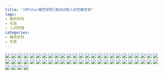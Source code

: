 ```yaml
---
title: "[MFStar模范学院]第482期人间荒糖写真"
tags: 
- 模特学院
- 写真
- 人间荒糖
categories:
- 模特学院
- 写真
---
```


![](https://img.ilovese.xyz/1734717604631.webp)
![](https://img.ilovese.xyz/1734717606133.webp)
![](https://img.ilovese.xyz/1734717607598.webp)
![](https://img.ilovese.xyz/1734717608888.webp)
![](https://img.ilovese.xyz/1734717610348.webp)
![](https://img.ilovese.xyz/1734717611877.webp)
![](https://img.ilovese.xyz/1734717613181.webp)
![](https://img.ilovese.xyz/1734717614540.webp)
![](https://img.ilovese.xyz/1734717615949.webp)
![](https://img.ilovese.xyz/1734717617410.webp)
![](https://img.ilovese.xyz/1734717618821.webp)
![](https://img.ilovese.xyz/1734717620698.webp)
![](https://img.ilovese.xyz/1734717621889.webp)
![](https://img.ilovese.xyz/1734717623517.webp)
![](https://img.ilovese.xyz/1734717624774.webp)
![](https://img.ilovese.xyz/1734717625928.webp)
![](https://img.ilovese.xyz/1734717627188.webp)
![](https://img.ilovese.xyz/1734717628631.webp)
![](https://img.ilovese.xyz/1734717629992.webp)
![](https://img.ilovese.xyz/1734717631834.webp)
![](https://img.ilovese.xyz/1734717633071.webp)
![](https://img.ilovese.xyz/1734717634358.webp)
![](https://img.ilovese.xyz/1734717635756.webp)
![](https://img.ilovese.xyz/1734717637091.webp)
![](https://img.ilovese.xyz/1734717638384.webp)
![](https://img.ilovese.xyz/1734717639928.webp)
![](https://img.ilovese.xyz/1734717641172.webp)
![](https://img.ilovese.xyz/1734717642436.webp)
![](https://img.ilovese.xyz/1734717643630.webp)
![](https://img.ilovese.xyz/1734717645279.webp)
![](https://img.ilovese.xyz/1734717646614.webp)
![](https://img.ilovese.xyz/1734717647923.webp)
![](https://img.ilovese.xyz/1734717649475.webp)
![](https://img.ilovese.xyz/1734717651037.webp)
![](https://img.ilovese.xyz/1734717652412.webp)
![](https://img.ilovese.xyz/1734717654103.webp)
![](https://img.ilovese.xyz/1734717655942.webp)
![](https://img.ilovese.xyz/1734717657763.webp)
![](https://img.ilovese.xyz/1734717659060.webp)
![](https://img.ilovese.xyz/1734717660243.webp)
![](https://img.ilovese.xyz/1734717661410.webp)
![](https://img.ilovese.xyz/1734717663111.webp)
![](https://img.ilovese.xyz/1734717664530.webp)
![](https://img.ilovese.xyz/1734717665740.webp)
![](https://img.ilovese.xyz/1734717666962.webp)
![](https://img.ilovese.xyz/1734717668320.webp)
![](https://img.ilovese.xyz/1734717669509.webp)
![](https://img.ilovese.xyz/1734717670707.webp)
![](https://img.ilovese.xyz/1734717672229.webp)
![](https://img.ilovese.xyz/1734717673688.webp)
![](https://img.ilovese.xyz/1734717675259.webp)
![](https://img.ilovese.xyz/1734717676918.webp)
![](https://img.ilovese.xyz/1734717678705.webp)
![](https://img.ilovese.xyz/1734717680741.webp)
